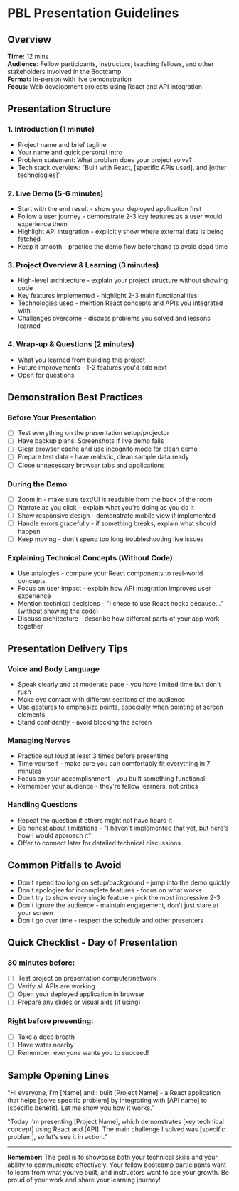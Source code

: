# PBL Presentation Guidelines

## Overview

**Time:** 12 mins  
**Audience:** Fellow participants, instructors, teaching fellows, and other stakeholders involved in the Bootcamp  
**Format:** In-person with live demonstration  
**Focus:** Web development projects using React and API integration

## Presentation Structure 

### 1. Introduction (1 minute)
- Project name and brief tagline
- Your name and quick personal intro
- Problem statement: What problem does your project solve?
- Tech stack overview: "Built with React, [specific APIs used], and [other technologies]"

### 2. Live Demo (5-6 minutes)
- Start with the end result - show your deployed application first
- Follow a user journey - demonstrate 2-3 key features as a user would experience them
- Highlight API integration - explicitly show where external data is being fetched
- Keep it smooth - practice the demo flow beforehand to avoid dead time

### 3. Project Overview & Learning (3 minutes)
- High-level architecture - explain your project structure without showing code
- Key features implemented - highlight 2-3 main functionalities
- Technologies used - mention React concepts and APIs you integrated with
- Challenges overcome - discuss problems you solved and lessons learned

### 4. Wrap-up & Questions (2 minutes)
- What you learned from building this project
- Future improvements - 1-2 features you'd add next
- Open for questions

## Demonstration Best Practices

### Before Your Presentation
- [ ] Test everything on the presentation setup/projector
- [ ] Have backup plans: Screenshots if live demo fails
- [ ] Clear browser cache and use incognito mode for clean demo
- [ ] Prepare test data - have realistic, clean sample data ready
- [ ] Close unnecessary browser tabs and applications

### During the Demo
- [ ] Zoom in - make sure text/UI is readable from the back of the room
- [ ] Narrate as you click - explain what you're doing as you do it
- [ ] Show responsive design - demonstrate mobile view if implemented
- [ ] Handle errors gracefully - if something breaks, explain what should happen
- [ ] Keep moving - don't spend too long troubleshooting live issues

### Explaining Technical Concepts (Without Code)
- Use analogies - compare your React components to real-world concepts
- Focus on user impact - explain how API integration improves user experience
- Mention technical decisions - "I chose to use React hooks because..." (without showing the code)
- Discuss architecture - describe how different parts of your app work together

## Presentation Delivery Tips

### Voice and Body Language
- Speak clearly and at moderate pace - you have limited time but don't rush
- Make eye contact with different sections of the audience
- Use gestures to emphasize points, especially when pointing at screen elements
- Stand confidently - avoid blocking the screen

### Managing Nerves
- Practice out loud at least 3 times before presenting
- Time yourself - make sure you can comfortably fit everything in 7 minutes
- Focus on your accomplishment - you built something functional!
- Remember your audience - they're fellow learners, not critics

### Handling Questions
- Repeat the question if others might not have heard it
- Be honest about limitations - "I haven't implemented that yet, but here's how I would approach it"
- Offer to connect later for detailed technical discussions

## Common Pitfalls to Avoid

- Don't spend too long on setup/background - jump into the demo quickly
- Don't apologize for incomplete features - focus on what works
- Don't try to show every single feature - pick the most impressive 2-3
- Don't ignore the audience - maintain engagement, don't just stare at your screen
- Don't go over time - respect the schedule and other presenters

## Quick Checklist - Day of Presentation

### 30 minutes before:
- [ ] Test project on presentation computer/network
- [ ] Verify all APIs are working
- [ ] Open your deployed application in browser
- [ ] Prepare any slides or visual aids (if using)

### Right before presenting:
- [ ] Take a deep breath
- [ ] Have water nearby
- [ ] Remember: everyone wants you to succeed!

## Sample Opening Lines

"Hi everyone, I'm [Name] and I built [Project Name] - a React application that helps [solve specific problem] by integrating with [API name] to [specific benefit]. Let me show you how it works."

"Today I'm presenting [Project Name], which demonstrates [key technical concept] using React and [API]. The main challenge I solved was [specific problem], so let's see it in action."

---

**Remember:** The goal is to showcase both your technical skills and your ability to communicate effectively. Your fellow bootcamp participants want to learn from what you've built, and instructors want to see your growth. Be proud of your work and share your learning journey!